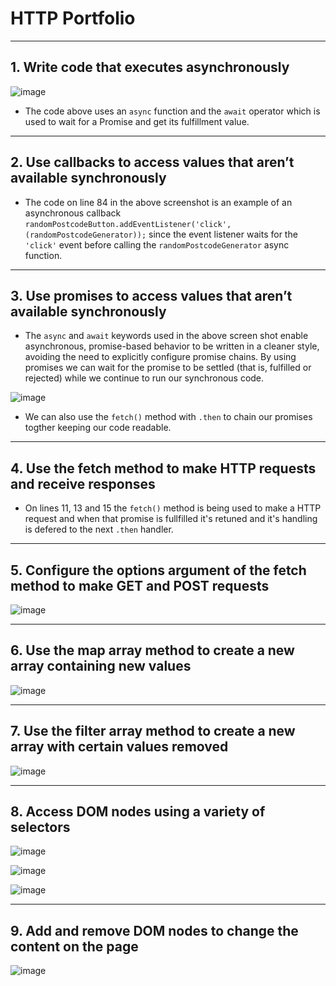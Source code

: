 # HTTP Portfolio

---

## 1. Write code that executes asynchronously

![image](https://user-images.githubusercontent.com/99536044/204624444-18e3fcc3-a280-4e5d-baed-010a5d5eb407.png)

- The code above uses an `async` function and the `await` operator which is used to wait for a Promise and get its fulfillment value.

---

## 2. Use callbacks to access values that aren’t available synchronously

- The code on line 84 in the above screenshot is an example of an asynchronous callback `randomPostcodeButton.addEventListener('click', (randomPostcodeGenerator));` since the event listener waits for the `'click'` event before calling the `randomPostcodeGenerator` async function. 

---

## 3. Use promises to access values that aren’t available synchronously

- The `async` and `await` keywords used in the above screen shot enable asynchronous, promise-based behavior to be written in a cleaner style, avoiding the need to explicitly configure promise chains. By using promises we can wait for the promise to be settled (that is, fulfilled or rejected) while we continue to run our synchronous code.

![image](https://user-images.githubusercontent.com/99536044/205118853-11f552c0-dab3-4202-b858-b5db61543fce.png)

- We can also use the `fetch()` method with `.then` to chain our promises togther keeping our code readable.

---

## 4. Use the fetch method to make HTTP requests and receive responses

- On lines 11, 13 and 15 the `fetch()` method is being used to make a HTTP request and when that promise is fullfilled it's retuned and it's handling is defered to the next `.then` handler. 

---

## 5. Configure the options argument of the fetch method to make GET and POST requests

![image](https://user-images.githubusercontent.com/99536044/205127666-f61a1644-11ae-488c-a58b-ad457786498a.png)

---

## 6. Use the map array method to create a new array containing new values

![image](https://user-images.githubusercontent.com/99536044/206536863-db30abdc-f9ac-4572-ab36-8ba53a5957a1.png)

---

## 7. Use the filter array method to create a new array with certain values removed

![image](https://user-images.githubusercontent.com/99536044/206537995-3a7e6bb4-4362-498d-a4b1-b181ff133e38.png)

---

## 8. Access DOM nodes using a variety of selectors

![image](https://user-images.githubusercontent.com/99536044/206545354-4e701b20-905d-4df9-8330-ab2b8210ca67.png)

![image](https://user-images.githubusercontent.com/99536044/206545977-bbcd0472-3432-48b2-a8ac-da0b93c30c79.png)

![image](https://user-images.githubusercontent.com/99536044/206548661-39d09424-fd5f-439a-bc26-ebb6ef34d00b.png)

---

## 9. Add and remove DOM nodes to change the content on the page

![image](https://user-images.githubusercontent.com/99536044/206549578-752b95ad-b6b7-43d3-a436-2efe5241d00e.png)






